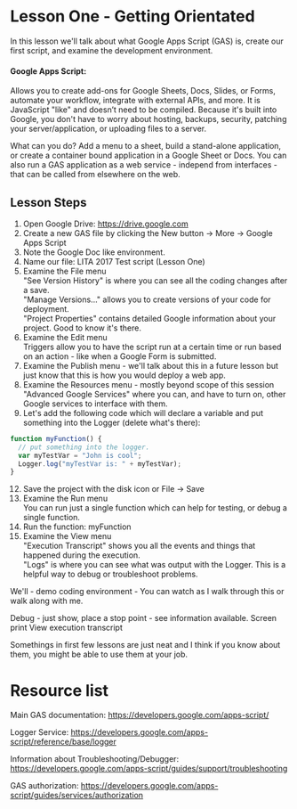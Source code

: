 # Lesson One - Getting Orientated

In this lesson we'll talk about what Google Apps Script (GAS) is, create our first script, and examine the development environment.

#### Google Apps Script:

Allows you to create add-ons for Google Sheets, Docs, Slides, or Forms, automate your workflow, integrate with external APIs, and more. It is JavaScript "like" and doesn’t need to be compiled. Because it's built into Google, you don't have to worry about hosting, backups, security, patching your server/application, or uploading files to a server.

What can you do? Add a menu to a sheet, build a stand-alone application, or create a container bound application in a Google Sheet or Docs. You can also run a GAS application as a web service - independ from interfaces - that can be called from elsewhere on the web.

## Lesson Steps

1. Open Google Drive: https://drive.google.com
2. Create a new GAS file by clicking the New button -> More -> Google Apps Script
3. Note the Google Doc like environment. 
4. Name our file: LITA 2017 Test script (Lesson One)
5. Examine the File menu<br/>
"See Version History" is where you can see all the coding changes after a save.<br/>
"Manage Versions..." allows you to create versions of your code for deployment.<br/>
"Project Properties" contains detailed Google information about your project. Good to know it's there.<br/>
6. Examine the Edit menu<br/>
Triggers allow you to have the script run at a certain time or run based on an action - like when a Google Form is submitted.<br/>
8. Examine the Publish menu - we'll talk about this in a future lesson but just know that this is how you would deploy a web app.
9. Examine the Resources menu - mostly beyond scope of this session<br/>
"Advanced Google Services" where you can, and have to turn on, other Google services to interface with them.<br/>
10. Let's add the following code which will declare a variable and put something into the Logger (delete what's there):
```javascript
function myFunction() {
  // put something into the logger.
  var myTestVar = "John is cool";
  Logger.log("myTestVar is: " + myTestVar);
}
```
12. Save the project with the disk icon or File -> Save
13. Examine the Run menu<br/>
You can run just a single function which can help for testing, or debug a single function.<br/>
14. Run the function: myFunction
15. Examine the View menu<br/>
"Execution Transcript" shows you all the events and things that happened during the execution.<br/>
"Logs" is where you can see what was output with the Logger. This is a helpful way to debug or troubleshoot problems.<br/>


We'll - demo coding environment - You can watch as I walk through this or walk along with me.

Debug - just show, place a stop point - see information available. Screen print
View execution transcript

Somethings in first few lessons are just neat and I think if you know about them, you might be able to use them at your job.

# Resource list

Main GAS documentation: https://developers.google.com/apps-script/

Logger Service: https://developers.google.com/apps-script/reference/base/logger

Information about Troubleshooting/Debugger: https://developers.google.com/apps-script/guides/support/troubleshooting

GAS authorization: https://developers.google.com/apps-script/guides/services/authorization

